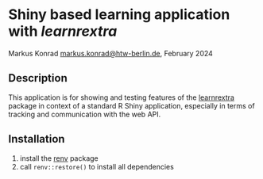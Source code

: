 # Shiny based learning application with *learnrextra*

Markus Konrad <markus.konrad@htw-berlin.de>, February 2024

## Description

This application is for showing and testing features of the
[learnrextra](https://github.com/IFAFMultiLA/learnrextra) package in context of a standard R Shiny application, especially in terms of tracking and communication with the web API.

## Installation

1. install the [renv](https://rstudio.github.io/renv/index.html) package
2. call `renv::restore()` to install all dependencies

